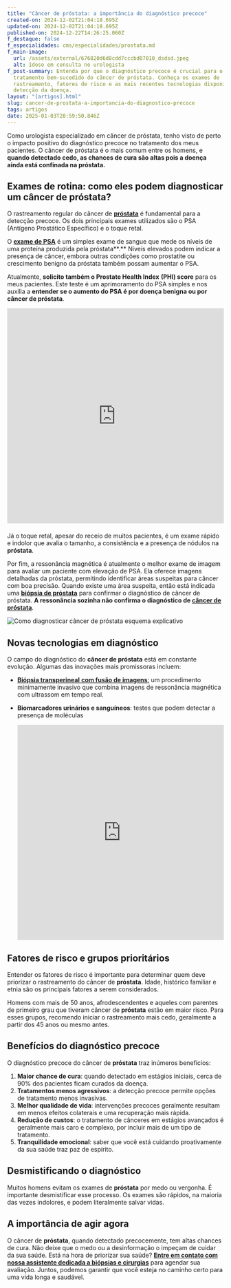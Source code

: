 ```yaml
---
title: "Câncer de próstata: a importância do diagnóstico precoce"
created-on: 2024-12-02T21:04:18.695Z
updated-on: 2024-12-02T21:04:18.695Z
published-on: 2024-12-22T14:26:25.060Z
f_destaque: false
f_especialidades: cms/especialidades/prostata.md
f_main-image:
  url: /assets/external/676820d6d8cdd7cccbd07010_dsdsd.jpeg
  alt: Idoso em consulta no urologista
f_post-summary: Entenda por que o diagnóstico precoce é crucial para o
  tratamento bem-sucedido do câncer de próstata. Conheça os exames de
  rastreamento, fatores de risco e as mais recentes tecnologias disponíveis para
  detecção da doença.
layout: "[artigos].html"
slug: cancer-de-prostata-a-importancia-do-diagnostico-precoce
tags: artigos
date: 2025-01-03T20:59:50.846Z
---
```

Como urologista especializado em câncer de próstata, tenho visto de perto o impacto positivo do diagnóstico precoce no tratamento dos meus pacientes. O câncer de próstata é o mais comum entre os homens, e **quando detectado cedo, as chances de cura são altas pois a doença ainda está confinada na próstata.**

## **Exames de rotina: como eles podem diagnosticar um câncer de próstata?**

O rastreamento regular do câncer de **[próstata](https://uroconsult.com.br/artigos/a-prostata-e-sua-importancia-na-saude-masculina/)** é fundamental para a detecção precoce. Os dois principais exames utilizados são o PSA (Antígeno Prostático Específico) e o toque retal.

O **[exame de PSA](https://uroconsult.com.br/artigos/o-exame-de-psa/)** é um simples exame de sangue que mede os níveis de uma proteína produzida pela próstata**.** Níveis elevados podem indicar a presença de câncer, embora outras condições como prostatite ou crescimento benigno da próstata também possam aumentar o PSA.

Atualmente, **solicito também o Prostate Health Index** **(PHI) score** para os meus pacientes. Este teste é um aprimoramento do PSA simples e nos auxilia a **entender se o aumento do PSA é por doença benigna ou por câncer de próstata**.

<div style="text-align: center; margin-bottom: 20px;">
  <iframe
    width="100%"
    height="500"
    src="https://www.youtube.com/embed/TgSXaEAzg6c"
    title="Câncer de Próstata - Reportagem Globo"
    frameborder="0"
    allow="accelerometer; autoplay; clipboard-write; encrypted-media; gyroscope; picture-in-picture; web-share"
    referrerpolicy="strict-origin-when-cross-origin"
    allowfullscreen
    id="responsive-video"
    style="max-width: 800px; margin: 0 auto; display: block;"
  ></iframe>
  <script>
    function adjustIframeHeight() {
      var iframe = document.getElementById('responsive-video');
      if (window.innerWidth < 768) {
        iframe.style.height = '300px'; // Altura para celular
      } else {
        iframe.style.height = '500px'; // Altura para desktop
      }
    }  </script>
</div>

Já o toque retal, apesar do receio de muitos pacientes, é um exame rápido e indolor que avalia o tamanho, a consistência e a presença de nódulos na **próstata**.

Por fim, a ressonância magnética é atualmente o melhor exame de imagem para avaliar um paciente com elevação de PSA. Ela oferece imagens detalhadas da próstata, permitindo identificar áreas suspeitas para câncer com boa precisão. Quando existe uma área suspeita, então está indicada uma **[biópsia de próstata](https://uroconsult.com.br/artigos/biopsia-de-prostata-transperineal-em-manaus/)** para confirmar o diagnóstico de câncer de próstata. **A ressonância sozinha não confirma o diagnóstico de [câncer de próstata](https://uroconsult.com.br/artigos/cancer-prostata-no-estado-do-amazonas-e-comum/)**.

![Como diagnosticar câncer de próstata esquema explicativo](/assets/external/676820d6d8cdd7cccbd07012_674e20988203e58f8335d476_unnamed.png "Como diagnosticar câncer de próstata esquema explicativo")

## **Novas tecnologias em diagnóstico**

O campo do diagnóstico do **câncer de próstata** está em constante evolução. Algumas das inovações mais promissoras incluem:

* [**Biópsia transperineal** **com fusão de imagens**:](https://uroconsult.com.br/artigos/biopsia-de-prostata-transperineal-em-manaus/) um procedimento minimamente invasivo que combina imagens de ressonância magnética com ultrassom em tempo real.
* **Biomarcadores urinários e sanguíneos**: testes que podem detectar a presença de moléculas 

  <div style="text-align: center; margin-bottom: 20px;">
    <iframe
      width="100%"
      height="500"
      src="https://www.youtube.com/embed/MnAOA5Kqe4o"
      title="Biópsia de próstata transperineal com fusão de imagens"
      frameborder="0"
      allow="accelerometer; autoplay; clipboard-write; encrypted-media; gyroscope; picture-in-picture; web-share"
      referrerpolicy="strict-origin-when-cross-origin"
      allowfullscreen
      id="responsive-video"
      style="max-width: 800px; margin: 0 auto; display: block;"
    ></iframe>
    <script>
      function adjustIframeHeight() {
        var iframe = document.getElementById('responsive-video');
        if (window.innerWidth < 768) {
          iframe.style.height = '300px'; // Altura para celular
        } else {
          iframe.style.height = '500px'; // Altura para desktop
        }
      }  </script>
  </div>

## **Fatores de risco e grupos prioritários**

Entender os fatores de risco é importante para determinar quem deve priorizar o rastreamento do câncer de **próstata**. Idade, histórico familiar e etnia são os principais fatores a serem considerados.

Homens com mais de 50 anos, afrodescendentes e aqueles com parentes de primeiro grau que tiveram câncer de **próstata** estão em maior risco. Para esses grupos, recomendo iniciar o rastreamento mais cedo, geralmente a partir dos 45 anos ou mesmo antes.

## **Benefícios do diagnóstico precoce**

O diagnóstico precoce do câncer de **próstata** traz inúmeros benefícios:

1. **Maior chance de cura**: quando detectado em estágios iniciais, cerca de 90% dos pacientes ficam curados da doença.
2. **Tratamentos menos agressivos**: a detecção precoce permite opções de tratamento menos invasivas.
3. **Melhor qualidade de vida**: intervenções precoces geralmente resultam em menos efeitos colaterais e uma recuperação mais rápida.
4. **Redução de custos**: o tratamento de cânceres em estágios avançados é geralmente mais caro e complexo, por incluir mais de um tipo de tratamento.
5. **Tranquilidade emocional**: saber que você está cuidando proativamente da sua saúde traz paz de espírito.

## **Desmistificando o diagnóstico**

Muitos homens evitam os exames de **próstata** por medo ou vergonha. É importante desmistificar esse processo. Os exames são rápidos, na maioria das vezes indolores, e podem literalmente salvar vidas.

## **A importância de agir agora**

O câncer de **próstata**, quando detectado precocemente, tem altas chances de cura. Não deixe que o medo ou a desinformação o impeçam de cuidar da sua saúde. Está na hora de priorizar sua saúde? **[Entre em contato com nossa assistente dedicada a biópsias e cirurgias](https://web.whatsapp.com/send/?phone=5592982252490)** para agendar sua avaliação. Juntos, podemos garantir que você esteja no caminho certo para uma vida longa e saudável.